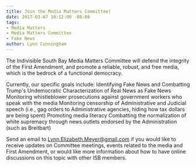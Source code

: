 ```yaml
---
title: Join the Media Matters Committee!
date: 2017-03-07 10:12:00 -08:00
tags:
- Media Matters
- Media Matters Committee
- Fake News
author: Lynn Cunningham
---
```


The Indivisible South Bay Media Matters Committee will defend the integrity of the First Amendment, and promote a reliable, robust, and free media, which is the bedrock of a functional democracy.

Currently, our specific goals include:
Identifying Fake News and Combatting Trump's Undemocratic Characterization of Real News as Fake News
Monitoring whistleblower prosecutions against government workers who speak with the media
Monitoring censorship of Administrative and Judicial speech (i.e., gag orders to Administrative agencies, hiding how tax dollars are being spent)
Promoting media literacy
Combatting the normalization of white supremacy through news outlets endorsed by the Administration (such as Breitbart)

Send an email to Lynn.Elizabeth.Meyer@gmail.com if you would like to receive updates on Committee meetings, events related to the media and First Amendment, or would like more information about how to have online discussions on this topic with other ISB members.